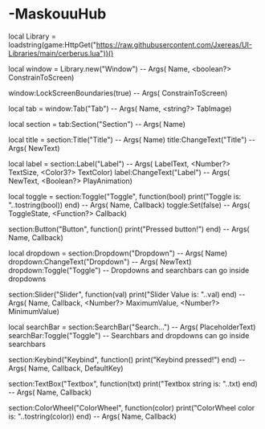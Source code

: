 # -MaskouuHub
local Library = loadstring(game:HttpGet("https://raw.githubusercontent.com/Jxereas/UI-Libraries/main/cerberus.lua"))()

local window = Library.new("Window") -- Args(<string> Name, <boolean?> ConstrainToScreen)

window:LockScreenBoundaries(true) -- Args(<boolean> ConstrainToScreen)

local tab = window:Tab("Tab") -- Args(<string> Name, <string?> TabImage)

local section = tab:Section("Section") -- Args(<string> Name)

local title = section:Title("Title") -- Args(<string> Name)
title:ChangeText("Title") -- Args(<String> NewText)

local label = section:Label("Label") -- Args(<String> LabelText, <Number?> TextSize, <Color3?> TextColor)
label:ChangeText("Label") -- Args(<String> NewText, <Boolean?> PlayAnimation)

local toggle = section:Toggle("Toggle", function(bool)
   print("Toggle is: "..tostring(bool))
end) -- Args(<String> Name, <Function> Callback)
toggle:Set(false) -- Args(<Boolean> ToggleState, <Function?> Callback)

section:Button("Button", function()
   print("Pressed button!")
end) -- Args(<String> Name, <Function> Callback)

local dropdown = section:Dropdown("Dropdown") -- Args(<String> Name)
dropdown:ChangeText("Dropdown") -- Args(<String> NewText)
dropdown:Toggle("Toggle") -- Dropdowns and searchbars can go inside dropdowns

section:Slider("Slider", function(val)
   print("Slider Value is: "..val)
end) -- Args(<String> Name, <Function> Callback, <Number?> MaximumValue, <Number?> MinimumValue)

local searchBar = section:SearchBar("Search...") -- Args(<String> PlaceholderText)
searchBar:Toggle("Toggle") -- Searchbars and dropdowns can go inside searchbars

section:Keybind("Keybind", function()
   print("Keybind pressed!")
end) -- Args(<String> Name, <Function> Callback, <String> DefaultKey)

section:TextBox("Textbox", function(txt)
   print("Textbox string is: "..txt)
end) -- Args(<String> Name, <Function> Callback)

section:ColorWheel("ColorWheel", function(color)
   print("ColorWheel color is: "..tostring(color))
end) -- Args(<String> Name, <Function> Callback)

